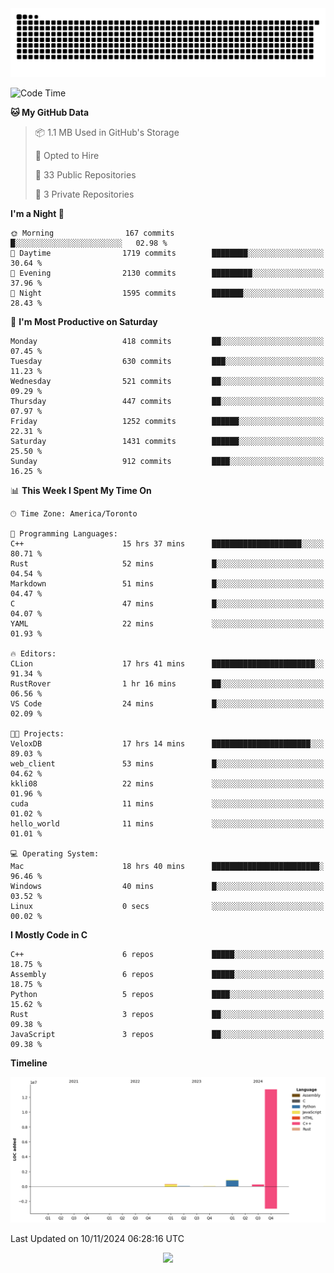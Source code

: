 <picture>
  <source media="(prefers-color-scheme: dark)" srcset="https://raw.githubusercontent.com/kkli08/kkli08/output/github-contribution-grid-snake-dark.svg">
  <source media="(prefers-color-scheme: light)" srcset="https://raw.githubusercontent.com/kkli08/kkli08/output/github-contribution-grid-snake.svg">
  <img alt="github contribution grid snake animation" src="https://raw.githubusercontent.com/kkli08/kkli08/output/github-contribution-grid-snake.svg">
</picture>


<!--START_SECTION:waka-->
![Code Time](http://img.shields.io/badge/Code%20Time-85%20hrs%2019%20mins-blue)

**🐱 My GitHub Data** 

> 📦 1.1 MB Used in GitHub's Storage 
 > 
> 💼 Opted to Hire
 > 
> 📜 33 Public Repositories 
 > 
> 🔑 3 Private Repositories 
 > 
**I'm a Night 🦉** 

```text
🌞 Morning                167 commits         █░░░░░░░░░░░░░░░░░░░░░░░░   02.98 % 
🌆 Daytime                1719 commits        ████████░░░░░░░░░░░░░░░░░   30.64 % 
🌃 Evening                2130 commits        █████████░░░░░░░░░░░░░░░░   37.96 % 
🌙 Night                  1595 commits        ███████░░░░░░░░░░░░░░░░░░   28.43 % 
```
📅 **I'm Most Productive on Saturday** 

```text
Monday                   418 commits         ██░░░░░░░░░░░░░░░░░░░░░░░   07.45 % 
Tuesday                  630 commits         ███░░░░░░░░░░░░░░░░░░░░░░   11.23 % 
Wednesday                521 commits         ██░░░░░░░░░░░░░░░░░░░░░░░   09.29 % 
Thursday                 447 commits         ██░░░░░░░░░░░░░░░░░░░░░░░   07.97 % 
Friday                   1252 commits        ██████░░░░░░░░░░░░░░░░░░░   22.31 % 
Saturday                 1431 commits        ██████░░░░░░░░░░░░░░░░░░░   25.50 % 
Sunday                   912 commits         ████░░░░░░░░░░░░░░░░░░░░░   16.25 % 
```


📊 **This Week I Spent My Time On** 

```text
🕑︎ Time Zone: America/Toronto

💬 Programming Languages: 
C++                      15 hrs 37 mins      ████████████████████░░░░░   80.71 % 
Rust                     52 mins             █░░░░░░░░░░░░░░░░░░░░░░░░   04.54 % 
Markdown                 51 mins             █░░░░░░░░░░░░░░░░░░░░░░░░   04.47 % 
C                        47 mins             █░░░░░░░░░░░░░░░░░░░░░░░░   04.07 % 
YAML                     22 mins             ░░░░░░░░░░░░░░░░░░░░░░░░░   01.93 % 

🔥 Editors: 
CLion                    17 hrs 41 mins      ███████████████████████░░   91.34 % 
RustRover                1 hr 16 mins        ██░░░░░░░░░░░░░░░░░░░░░░░   06.56 % 
VS Code                  24 mins             █░░░░░░░░░░░░░░░░░░░░░░░░   02.09 % 

🐱‍💻 Projects: 
VeloxDB                  17 hrs 14 mins      ██████████████████████░░░   89.03 % 
web_client               53 mins             █░░░░░░░░░░░░░░░░░░░░░░░░   04.62 % 
kkli08                   22 mins             ░░░░░░░░░░░░░░░░░░░░░░░░░   01.96 % 
cuda                     11 mins             ░░░░░░░░░░░░░░░░░░░░░░░░░   01.02 % 
hello_world              11 mins             ░░░░░░░░░░░░░░░░░░░░░░░░░   01.01 % 

💻 Operating System: 
Mac                      18 hrs 40 mins      ████████████████████████░   96.46 % 
Windows                  40 mins             █░░░░░░░░░░░░░░░░░░░░░░░░   03.52 % 
Linux                    0 secs              ░░░░░░░░░░░░░░░░░░░░░░░░░   00.02 % 
```

**I Mostly Code in C** 

```text
C++                      6 repos             █████░░░░░░░░░░░░░░░░░░░░   18.75 % 
Assembly                 6 repos             █████░░░░░░░░░░░░░░░░░░░░   18.75 % 
Python                   5 repos             ████░░░░░░░░░░░░░░░░░░░░░   15.62 % 
Rust                     3 repos             ██░░░░░░░░░░░░░░░░░░░░░░░   09.38 % 
JavaScript               3 repos             ██░░░░░░░░░░░░░░░░░░░░░░░   09.38 % 
```



**Timeline**

![Lines of Code chart](https://raw.githubusercontent.com/kkli08/kkli08/main/assets/bar_graph.png)


 Last Updated on 10/11/2024 06:28:16 UTC
<!--END_SECTION:waka-->


<div align="center">
    <img  src="https://github-readme-streak-stats.herokuapp.com/?user=kkli08&theme=cobalt" />
</div>

<br/>
<br/>
<br/>
